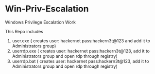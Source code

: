 # Win-Priv-Escalation
Windows Privilege Escalation Work

This Repo includes 

1.  user.exe     ( creates user: hackernet pass:hackern3t@123 and add it to Administrators group)
2.  userrdp.exe  ( creates user: hackernet pass:hackern3t@123, add it to Administrators group and open rdp through registry)
3.  userrdp.bat  ( creates user: hackernet pass:hackern3t@123, add it to Administrators group and open rdp through registry)
